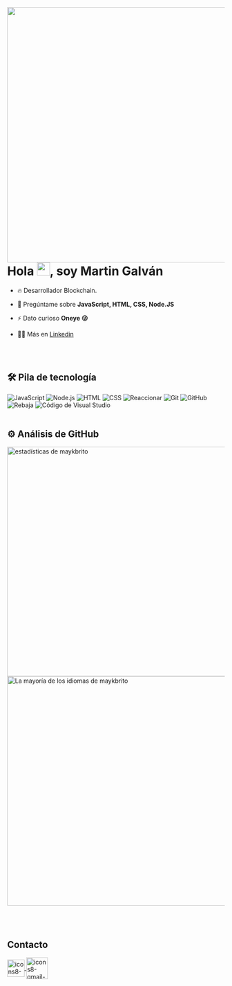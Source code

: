 <img align="right" height="590em" src="https://i.ibb.co/M2mchMS/Group.png"/>
<h1 align="left">Hola <img src="https://raw.githubusercontent.com/kaueMarques/kaueMarques/master/hi.gif" height="30px">, soy Martin Galván</h1>

- 🔥 Desarrollador Blockchain.

- 💬 Pregúntame sobre **JavaScript, HTML, CSS,  Node.JS**

- ⚡ Dato curioso **Oneye 😜**

- 👨‍💻 Más en [Linkedin ](https://www.linkedin.com/in/martingalvan1/)


<br><br>
## 🛠  Pila de tecnología
![JavaScript](https://img.shields.io/badge/-JavaScript-05122A?style=flat&logo=javascript) 
![Node.js](https://img.shields.io/badge/-Node.js-05122A?style=flat&logo=node.js) 
![HTML](https://img.shields.io/badge/-HTML-05122A?style=flat&logo=HTML5) 
![CSS](https://img.shields.io/badge/-CSS-05122A?style=flat&logo=CSS3&logoColor=1572B6) 
![Reaccionar](https://img.shields.io/badge/-React-05122A?style=flat&logo=react) 
![Git](https://img.shields.io/badge/-Git-05122A?style=flat&logo=git) 
![GitHub](https://img.shields.io/badge/-GitHub-05122A?style=flat&logo=github) 
![Rebaja](https://img.shields.io/badge/-Markdown-05122A?style=flat&logo=markdown) 
![Código de Visual Studio](https://img.shields.io/badge/-Visual%20Studio%20Code-05122A?style=flat&logo=visual-studio-code&logoColor=007ACC) 
<br><br>
## ⚙️  Análisis de GitHub
<p align="izquierda">
<img width="530em" src="https://github-readme-stats.vercel.app/api?username=maykbrito&show_icons=true&theme=vision-friendly-dark" alt="estadísticas de maykbrito"/>
<img width="530em" src="https://github-readme-stats.vercel.app/api/top-langs/?username=maykbrito&layout=compact&theme=vision-friendly-dark" alt="La mayoría de los idiomas de maykbrito" />
</p>


<br><br>

##  Contacto

<p align="izquierda" estilo="fondo:amarillo">
<a href="lkn.galvan.martin@gmail.com" target="_blank">
  <img align="center" height="40em" width="40em" src="https://i.ibb.co/54FpNSH/icons8-gmail-240.png" alt="icons8-gmail-240" alt="codepen"/>
  <img align="center" height="50em" width="50em" src="https://i.ibb.co/MDpMLPg/icons8-linkedin-240.png" alt="icons8-gmail-240" alt="codepen"/>
</a>
</p>



